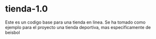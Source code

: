 # tienda-1.0

Este es un codigo base para una tienda en linea.
Se ha tomado como ejemplo para el proyecto una tienda deportiva, mas especificamente de beisbol
